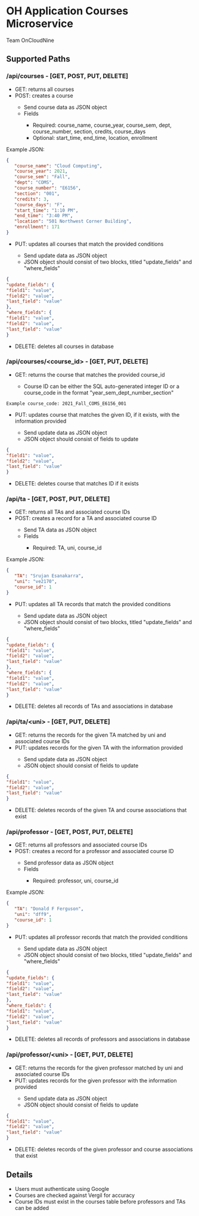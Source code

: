 # OH Application Courses Microservice

Team OnCloudNine

## Supported Paths
### /api/courses - [GET, POST, PUT, DELETE]
<ul>
<li>GET: returns all courses</li>
<li>POST: creates a course</li>
<ul>
<li>Send course data as JSON object</li>
<li>Fields</li>
<ul>
<li>Required: course_name, course_year, course_sem, dept, 
course_number, section, credits, course_days</li>
<li>Optional: start_time, end_time, location, enrollment</li>
</ul>
</ul>
</ul>
Example JSON:

```json
{
   "course_name": "Cloud Computing",
   "course_year": 2021,
   "course_sem": "Fall",
   "dept": "COMS",
   "course_number": "E6156",
   "section": "001",
   "credits": 3,
   "course_days": "F",
   "start_time": "1:10 PM",
   "end_time": "3:40 PM",
   "location": "501 Northwest Corner Building",
   "enrollment": 171
}

```

<ul>
<li>PUT: updates all courses that match the provided conditions</li>
<ul>
<li>Send update data as JSON object</li>
<li>JSON object should consist of two blocks, titled "update_fields" and 
"where_fields"</li>
</ul>
</ul>

```json
{
"update_fields": {
"field1": "value",
"field2": "value",
"last_field": "value"
},
"where_fields": {
"field1": "value",
"field2": "value",
"last_field": "value"
}
```

<ul>
<li>DELETE: deletes all courses in database</li>
</ul>

### /api/courses/\<course_id\> - [GET, PUT, DELETE]
<ul>
<li>GET: returns the course that matches the provided course_id</li>
<ul>
<li>Course ID can be either the SQL auto-generated integer ID or a 
course_code in the format "year_sem_dept_number_section"</li>
</ul>
</ul>

```
Example course_code: 2021_Fall_COMS_E6156_001
```

<ul>
<li>PUT: updates course that matches the given ID, if it exists, with the 
information provided</li>
<ul>
<li>Send update data as JSON object</li>
<li>JSON object should consist of fields to update</li>
</ul>
</ul>

```json
{
"field1": "value",
"field2": "value",
"last_field": "value"
}
```

<ul>
<li>DELETE: deletes course that matches ID if it exists</li>
</ul>

### /api/ta - [GET, POST, PUT, DELETE]
<ul>
<li>GET: returns all TAs and associated course IDs</li>
<li>POST: creates a record for a TA and associated course ID</li>
<ul>
<li>Send TA data as JSON object</li>
<li>Fields</li>
<ul>
<li>Required: TA, uni, course_id</li>
</ul>
</ul>
</ul>
Example JSON:

```json
{
   "TA": "Srujan Esanakarra",
   "uni": "ve2170",
   "course_id": 1
}

```

<ul>
<li>PUT: updates all TA records that match the provided conditions</li>
<ul>
<li>Send update data as JSON object</li>
<li>JSON object should consist of two blocks, titled "update_fields" and 
"where_fields"</li>
</ul>
</ul>

```json
{
"update_fields": {
"field1": "value",
"field2": "value",
"last_field": "value"
},
"where_fields": {
"field1": "value",
"field2": "value",
"last_field": "value"
}
```

<ul>
<li>DELETE: deletes all records of TAs and associations in database</li>
</ul>

### /api/ta/\<uni\> - [GET, PUT, DELETE]
<ul>
<li>GET: returns the records for the given TA matched by uni and associated 
course IDs</li>
<li>PUT: updates records for the given TA with the information provided</li>
<ul>
<li>Send update data as JSON object</li>
<li>JSON object should consist of fields to update</li>
</ul>
</ul>

```json
{
"field1": "value",
"field2": "value",
"last_field": "value"
}
```

<ul>
<li>DELETE: deletes records of the given TA and course associations that 
exist</li>
</ul>

### /api/professor - [GET, POST, PUT, DELETE]
<ul>
<li>GET: returns all professors and associated course IDs</li>
<li>POST: creates a record for a professor and associated course ID</li>
<ul>
<li>Send professor data as JSON object</li>
<li>Fields</li>
<ul>
<li>Required: professor, uni, course_id</li>
</ul>
</ul>
</ul>
Example JSON:

```json
{
   "TA": "Donald F Ferguson",
   "uni": "dff9",
   "course_id": 1
}

```

<ul>
<li>PUT: updates all professor records that match the provided conditions</li>
<ul>
<li>Send update data as JSON object</li>
<li>JSON object should consist of two blocks, titled "update_fields" and 
"where_fields"</li>
</ul>
</ul>

```json
{
"update_fields": {
"field1": "value",
"field2": "value",
"last_field": "value"
},
"where_fields": {
"field1": "value",
"field2": "value",
"last_field": "value"
}
```

<ul>
<li>DELETE: deletes all records of professors and associations in database</li>
</ul>

### /api/professor/\<uni\> - [GET, PUT, DELETE]
<ul>
<li>GET: returns the records for the given professor matched by uni and 
associated 
course IDs</li>
<li>PUT: updates records for the given professor with the information 
provided</li>
<ul>
<li>Send update data as JSON object</li>
<li>JSON object should consist of fields to update</li>
</ul>
</ul>

```json
{
"field1": "value",
"field2": "value",
"last_field": "value"
}
```

<ul>
<li>DELETE: deletes records of the given professor and course associations that 
exist</li>
</ul>

## Details
<ul>
<li>Users must authenticate using Google</li>
<li>Courses are checked against Vergil for accuracy</li>
<li>Course IDs must exist in the courses table before professors and TAs 
can be added</li>
</ul>